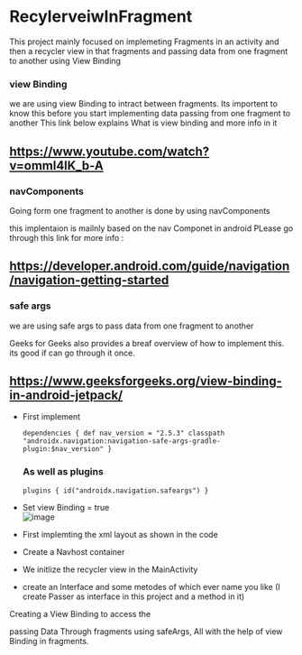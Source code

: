 # RecylerveiwInFragment
This project mainly focused on implemeting Fragments in an activity and then a recycler view in that fragments and passing data from one fragment to another using View Binding

### view Binding
we are using view Binding to intract between fragments. Its importent to know this before you start implementing data passing from one fragment to another
This link below explains What is view binding and more info in it
## https://www.youtube.com/watch?v=omml4lK_b-A

### navComponents
Going form one fragment to another is done by using navComponents 

this implentaion is mailnly based on the nav Componet in android 
PLease go through this link for more info  : 
## https://developer.android.com/guide/navigation/navigation-getting-started

### safe args
we are using safe args to pass data from one fragment to another
 



Geeks for Geeks also provides a breaf overview of how to implement this. its good if can go through it once.
## https://www.geeksforgeeks.org/view-binding-in-android-jetpack/
* First implement

  `dependencies {
        def nav_version = "2.5.3"
        classpath "androidx.navigation:navigation-safe-args-gradle-plugin:$nav_version"
    }`
    
  ###  As well as plugins
    
    `plugins {
    id("androidx.navigation.safeargs")
}`

* Set view Binding = true
<br/> ![image](https://user-images.githubusercontent.com/47454954/202839265-aa2b1999-0fb9-4e31-afcf-62cee5a67fa8.png)
*  First implemting the xml layout as shown in the code

* Create a Navhost container 
* We initlize the recycler view in the MainActivity 
* create an Interface and some metodes of which ever name you like (I create Passer as interface in this project and a method in it)

Creating a View Binding to access the 

passing Data Through fragments using safeArgs, All with the help of view Binding in fragments.
